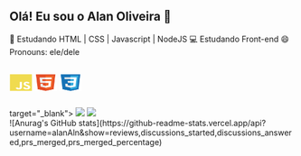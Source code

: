 ## Olá! Eu sou o Alan Oliveira 👋

🌱 Estudando HTML | CSS | Javascript | NodeJS
💻 Estudando Front-end
😄 Pronouns: ele/dele

<div style="display: inline_block"><br>
  <img align="center" alt="alanAln-Js" height="30" width="40" src="https://raw.githubusercontent.com/devicons/devicon/master/icons/javascript/javascript-plain.svg">
  <img align="center" alt="alanAln-HTML" height="30" width="40" src="https://raw.githubusercontent.com/devicons/devicon/master/icons/html5/html5-original.svg">
  <img align="center" alt="alanAln-CSS" height="30" width="40" src="https://raw.githubusercontent.com/devicons/devicon/master/icons/css3/css3-original.svg">  
</div>

  ##
 
<div> 
   target="_blank"></a>
  <a href = "mailto:alanwesilei2011@gmail.com"><img src="https://img.shields.io/badge/-Gmail-%23333?style=for-the-badge&logo=gmail&logoColor=white" target="_blank"></a>
  <a href="https://www.linkedin.com/in/alan-weslei-rodrigues-oliveira-05865591" target="_blank"><img src="https://img.shields.io/badge/-LinkedIn-%230077B5?style=for-the-badge&logo=linkedin&logoColor=white" target="_blank"></a>   
</div>

<div>
  ![Anurag's GitHub stats](https://github-readme-stats.vercel.app/api?username=alanAln&show=reviews,discussions_started,discussions_answered,prs_merged,prs_merged_percentage)
</div>
